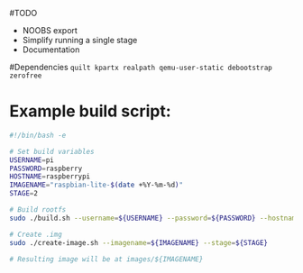 #TODO

- NOOBS export
- Simplify running a single stage
- Documentation

#Dependencies
`quilt kpartx realpath qemu-user-static debootstrap zerofree`

# Example build script:

```bash
#!/bin/bash -e

# Set build variables
USERNAME=pi
PASSWORD=raspberry
HOSTNAME=raspberrypi
IMAGENAME="raspbian-lite-$(date +%Y-%m-%d)"
STAGE=2

# Build rootfs
sudo ./build.sh --username=${USERNAME} --password=${PASSWORD} --hostname=${HOSTNAME} --imagename=${IMAGENAME}

# Create .img
sudo ./create-image.sh --imagename=${IMAGENAME} --stage=${STAGE}

# Resulting image will be at images/${IMAGENAME}
```